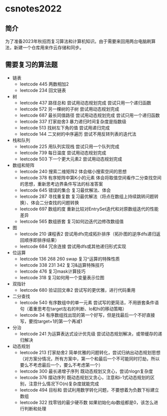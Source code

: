 # csnotes2022

## 简介

为了准备2023年秋招而复习算法和计算机知识。由于需要来回用两台电脑刷算法，新建一个仓库用来作云存储和同步。

## 需要复习的算法题

- 链表
  - leetcode 445 两数相加2
  - leetcode 234 回文链表
- 树
  - leetcode 437 路径总和 尝试用动态规划完成 尝试只用一个递归函数
  - leetcode 572 另一棵树的子树 尝试用动态规划完成
  - leetcode 687 最长同值路径 尝试用动态规划完成 尝试只用一个递归函数
  - leetcode 337 打家劫舍3 暴力递归时间复杂度是指数级
  - leetcode 513 找树左下角的值 尝试用递归完成
  - leetcode 144 二叉树的中序遍历 尝试不用反转列表的迭代法
- 栈和队列
  - leetcode 225 用队列实现栈 尝试只用一个队列完成
  - leetcode 739 每日温度 尝试用动态规划完成
  - leetcode 503 下一个更大元素2 尝试用动态规划完成
- 数组和矩阵
  - leetcode 240 搜索二维矩阵2 体会缩小搜索空间的思想
  - leetcode 378 有序矩阵中第K小的元素 体会将取值空间看作二分查找空间的思想，重新思考边界条件写法的标准答案
  - leetcode 645 错误的集合 复习最优解法、体会
  - leetcode 287 寻找重复数 复习最优解法（将点在数组上持续跳转问题转换）、体会二分查找的问题转换
  - leetcode 697 数组的度 重新比较对EntrySet迭代和对原数组迭代的性能差异
  - leetcode 565 数组嵌套 复习如何边迭代边修改数组值
- 图
  - leetcode 210 课程表2 尝试用dfs完成拓扑排序（拓扑图的逆序dfs递归返回顺序即排序结果）
  - leetcode 684 冗余连接 尝试用dfs或其他递归形式实现
- 位运算
  - leetcode 136 268 260 swap 复习^运算的特殊性质
  - leetcode 338 231 342 复习&运算特殊技巧
  - leetcode 476 复习mask计算技巧
  - leetcode 318 复习如何用一个变量表示位图
- 双指针
  - leetcode 680 验证回文串2 尝试写的更优雅，进行代码重用
- 二分查找
  - leetcode 540 有序数组中的单一元素 尝试写的更简洁，不用嵌套条件语句（着重思考在target左右的判断、lo和hi的移动策略）
  - leetcode 34 有序数组找出现的第一个好写，但是找最后一个不好直接写，要找target+1的第一个再减1
- 分治
  - leetcode 241 为运算表达式设计优先级 尝试动态规划解决，或带缓存的递归解决
- 动态规划
  - leetcode 213 打家劫舍2 简单优雅的问题转化，尝试归纳出动态规划思想（对方案分情况，所有方案中，第一个和最后一个不可能同时打劫，所以要么不考虑最后一个，要么不考虑第一个）
  - leetcode 300 最长递增子序列 既动态规划又贪心，尝试nlogn复杂度
  - leetcode 376 摆动序列 既动态规划又贪心，注意和i-1式动态规划的区别，注意什么情况下O(n)复杂度就能完成
  - leetcode 494 目标和 尝试利用数学转化问题，不要想着为负数下标建立数组
  - leetcode 322 找零钱的最少硬币数 如果初始化dp数组都是0，该怎么进行判断和处理